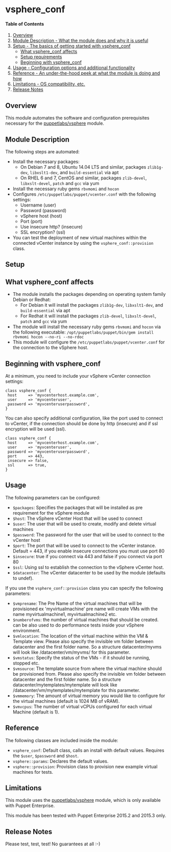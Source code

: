 # vsphere_conf

#### Table of Contents

1. [Overview](#overview)
2. [Module Description - What the module does and why it is useful](#module-description)
3. [Setup - The basics of getting started with vsphere_conf](#setup)
    * [What vsphere_conf affects](#what-vsphere_conf-affects)
    * [Setup requirements](#setup-requirements)
    * [Beginning with vsphere_conf](#beginning-with-vsphere_conf)
4. [Usage - Configuration options and additional functionality](#usage)
5. [Reference - An under-the-hood peek at what the module is doing and how](#reference)
5. [Limitations - OS compatibility, etc.](#limitations)
6. [Release Notes](#release-notes)

## Overview

This module automates the software and configuration prerequisites necessary for the  [puppetlabs/vsphere](https://forge.puppetlabs.com/puppetlabs/vsphere)  module.

## Module Description

The following steps are automated:

- Install the necessary packages:
  - On Debian 7 and 8, Ubuntu 14.04 LTS and similar, packages `zlib1g-dev`,  `libxslt1-dev`, and `build-essential` via apt
  - On RHEL 6 and 7, CentOS and similar, packages `zlib-devel`, `libxslt-devel`, `patch` and `gcc` via yum
- Install the necessary ruby gems `rbvmomi` and `hocon`
- Configures `/etc/puppetlabs/puppet/vcenter.conf` with the following settings:
  - Username (user)
  - Password (password)
  - vSphere host (host)
  - Port (port)
  - Use insecure http? (insecure)
  - SSL encryption? (ssl)
- You can test the deployment of new virtual machines within the connected vCenter instance by using the `vsphere_conf::provision` class.

## Setup

## What vsphere_conf affects

* The module installs the packages depending on operating system family Debian or Redhat:
  - For Debian it will install the packages `zlib1g-dev`, `libxslt1-dev`, and `build-essential` via apt
  - For Redhat it will install the packages `zlib-devel`, `libxslt-devel`, `patch` and `gcc` via yum
* The module will install the necessary ruby gems `rbvmomi` and `hocon` via the following executable:
  `/opt/puppetlabs/puppet/bin/gem install rbvmomi hocon --no-ri --no-rdoc`
* This module will configure the `/etc/puppetlabs/puppet/vcenter.conf` for the connection to the vSphere host.

## Beginning with vsphere_conf

At a minimum, you need to include your vSphere vCenter connection settings:

```puppet
class vsphere_conf {
 host     => 'myvcenterhost.example.com',
 user     => 'myvcenteruser',
 password => 'myvcenteruserpassword',
}
```

You can also specify additional configuration, like the port used to connect to vCenter, if the connection should be done by http (insecure) and if ssl encryption will be used (ssl).

```puppet
class vsphere_conf {
 host     => 'myvcenterhost.example.com',
 user     => 'myvcenteruser',
 password => 'myvcenteruserpassword',
 port     => 443,
 insecure => false,
 ssl      => true,
}
```

## Usage

The following parameters can be configured:
- `$packages`: Specifies the packages that will be installed as pre requirement for the vSphere module
- `$host`: The vSphere vCenter Host that will be used to connect
- `$user`: The user that will be used to create, modify and delete virtual machines
- `$password`: The password for the user that will be used to connect to the vCenter host
- `$port`: The port that will be used to connect to the vCenter instance. Default = 443, if you enable insecure connections you must use port 80
- `$insecure`: true if you connect via 443 and false if you connect via port 80
- `$ssl`: Using ssl to establish the connection to the vSphere vCenter host.
- `$datacenter`: The vCenter datacenter to be used by the module (defaults to undef).

If you use the `vsphere_conf::provision` class you can specify the following parameters:

- `$vmprename`: The Pre Name of the virtual machines that will be provisioned ex 'myvirtualmachine' pre name will create VMs with the name myvirtualmachine1, myvirtualmachine2 etc.
- `$numberofvms`: the number of virtual machines that should be created. can be also used to do performance tests inside your vSphere environment.
- `$vmlocation`: The location of the virtual machine within the VM & Template view. Please also specify the invisible vm folder between datacenter and the first folder name. So a structure datacenter/myvms will look like /datacenter/vm/myvms/ for this parameter.
- `$vmstatus`: Specify the status of the VMs - if it should be running, stopped etc.
- `$vmsource`: The template source from where the virtual machine should be provisioned from. Please also specify the invisible vm folder between datacenter and the first folder name. So a structure datacenter/mytemplates/mytemplate will look like /datacenter/vm/mytemplates/mytemplate for this parameter.
- `$vmmemory`: The amount of virtual memory you would like to configure for the virtual machines (default is 1024 MB of vRAM).
- `$vmvcpus`: The number of virtual vCPUs configured for each virtual Machine (default is 1).

## Reference

The following classes are included inside the module:
- `vsphere_conf`: Default class, calls an install with default values. Requires the `$user`, `$password` and `$host`.
- `vsphere::params`: Declares the default values.
- `vsphere::provision`: Provision class to provision new example virtual machines for tests.

## Limitations

This module uses the [puppetlabs/vsphere](https://forge.puppetlabs.com/puppetlabs/vsphere) module, which is only available with Puppet Enterprise.

This module has been tested with Puppet Enterprise 2015.2 and 2015.3 only.

## Release Notes

Please test, test, test! No guarantees at all :-)
